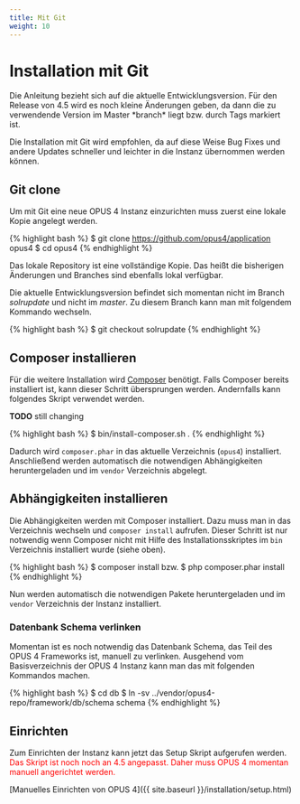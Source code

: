```yaml
---
title: Mit Git
weight: 10
---
```


# Installation mit Git

<p class="note">
Die Anleitung bezieht sich auf die aktuelle Entwicklungsversion. Für den Release von 4.5 wird es noch kleine
Änderungen geben, da dann die zu verwendende Version im Master *branch* liegt bzw. durch Tags markiert ist.
</p>

Die Installation mit Git wird empfohlen, da auf diese Weise Bug Fixes und andere Updates schneller und leichter in die
Instanz übernommen werden können.

## Git clone

Um mit Git eine neue OPUS 4 Instanz einzurichten muss zuerst eine lokale Kopie angelegt werden.

{% highlight bash %}
$ git clone https://github.com/opus4/application opus4
$ cd opus4
{% endhighlight %}

Das lokale Repository ist eine vollständige Kopie. Das heißt die bisherigen Änderungen und Branches sind ebenfalls
lokal verfügbar.

Die aktuelle Entwicklungsversion befindet sich momentan nicht im Branch *solrupdate* und nicht im *master*. Zu diesem
Branch kann man mit folgendem Kommando wechseln.

{% highlight bash %}
$ git checkout solrupdate
{% endhighlight %}

## Composer installieren

Für die weitere Installation wird [Composer](https://getcomposer.org) benötigt. Falls Composer bereits installiert ist,
kann dieser Schritt übersprungen werden. Andernfalls kann folgendes Skript verwendet werden.

**TODO** still changing

{% highlight bash %}
$ bin/install-composer.sh .
{% endhighlight %}

Dadurch wird `composer.phar` in das aktuelle Verzeichnis (`opus4`) installiert. Anschließend werden automatisch die
notwendigen Abhängigkeiten heruntergeladen und im ```vendor``` Verzeichnis abgelegt.

## Abhängigkeiten installieren

Die Abhängigkeiten werden mit Composer installiert. Dazu muss man in das Verzeichnis wechseln und `composer install`
aufrufen. Dieser Schritt ist nur notwendig wenn Composer nicht mit Hilfe des Installationsskriptes im ```bin```
Verzeichnis installiert wurde (siehe oben).

{% highlight bash %}
$ composer install
bzw.
$ php composer.phar install
{% endhighlight %}

Nun werden automatisch die notwendigen Pakete heruntergeladen und im `vendor` Verzeichnis der Instanz installiert.

### Datenbank Schema verlinken

Momentan ist es noch notwendig das Datenbank Schema, das Teil des OPUS 4 Frameworks ist, manuell zu verlinken.
Ausgehend vom Basisverzeichnis der OPUS 4 Instanz kann man das mit folgenden Kommandos machen.

{% highlight bash %}
$ cd db
$ ln -sv ../vendor/opus4-repo/framework/db/schema schema
{% endhighlight %}

## Einrichten

Zum Einrichten der Instanz kann jetzt das Setup Skript aufgerufen werden. <span style="color: red">Das Skript ist noch
noch an 4.5 angepasst. Daher muss OPUS 4 momentan manuell angerichtet werden.</span>

[Manuelles Einrichten von OPUS 4]({{ site.baseurl }}/installation/setup.html)


